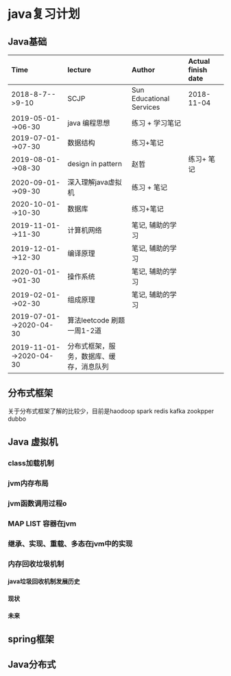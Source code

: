 #  java复习计划
## Java基础 
| Time | lecture| Author | Actual finish date|
|:--------------|:-------------|:----------| :-----------|
|2018-8-7-->9-10|SCJP |Sun Educational Services| 2018-11-04 |
|2019-05-01-->06-30  | java 编程思想|练习 + 学习笔记|
|2019-07-01-->07-30 | 数据结构 | 练习+笔记|
|2019-08-01-->08-30 |design in pattern |赵哲| 练习+ 笔记|
|2020-09-01-->09-30 | 深入理解java虚拟机 | 练习 + 笔记|
|2020-10-01-->10-30 | 数据库 | 练习+笔记|
|2019-11-01-->11-30 | 计算机网络 |笔记, 辅助的学习|
|2019-12-01-->12-30 | 编译原理 | 笔记, 辅助的学习|
|2020-01-01-->01-30 | 操作系统| 笔记, 辅助的学习  |
|2019-02-01-->02-30 | 组成原理 | 笔记, 辅助的学习  |
|2019-07-01-->2020-04-30| 算法leetcode 刷题 一周1-2道 ||
|2019-11-01-->2020-04-30| 分布式框架，服务，数据库、缓存，消息队列 ||
## 分布式框架
关于分布式框架了解的比较少，目前是haodoop spark redis kafka  zookpper dubbo
## Java 虚拟机
### class加载机制
### jvm内存布局
### jvm函数调用过程o
### MAP LIST 容器在jvm
### 继承、实现、重载、多态在jvm中的实现
### 内存回收垃圾机制
#### java垃圾回收机制发展历史
#### 现状
#### 未来

## spring框架
## Java分布式
